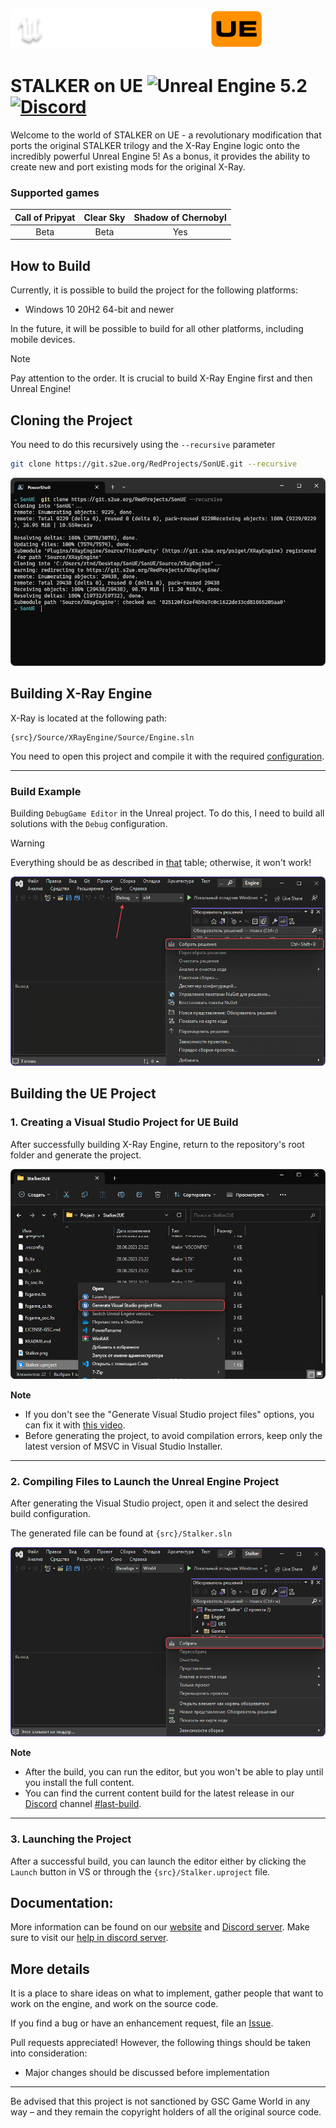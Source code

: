<p align="center">

![STALKER on UE Logo](Resources/Media/LogoText.png)

</p>

# STALKER on UE ![Unreal Engine 5.2](https://img.shields.io/badge/Unreal_Engine-5.2-blue) [![Discord](https://img.shields.io/discord/530968529311367178?style=social&logo=Discord&label=Discord)](https://discord.gg/dbBdK2GxKf) 

Welcome to the world of STALKER on UE - a revolutionary modification that ports the original STALKER trilogy and the X-Ray Engine logic onto the incredibly powerful Unreal Engine 5!
As a bonus, it provides the ability to create new and port existing mods for the original X-Ray.

### Supported games

|Call of Pripyat|Clear Sky|Shadow of Chernobyl|
|:-------------:|:-------:|:-----------------:|
|      Beta     |   Beta  |        Yes        |

## How to Build

Currently, it is possible to build the project for the following platforms:
- Windows 10 20H2 64-bit and newer

In the future, it will be possible to build for all other platforms, including mobile devices.

> [!NOTE]
> Pay attention to the order. It is crucial to build X-Ray Engine first and then Unreal Engine!

## Cloning the Project
You need to do this recursively using the `--recursive` parameter

```bash
git clone https://git.s2ue.org/RedProjects/SonUE.git --recursive
```

<p align="center">

![Terminal](Resources/Media/git-clone.png)

</p>

## Building X-Ray Engine
X-Ray is located at the following path:

```path
{src}/Source/XRayEngine/Source/Engine.sln
```

You need to open this project and compile it with the required [configuration](https://s2ue.org/docs/install-and-build/build).

---

### Build Example
Building `DebugGame Editor` in the Unreal project. To do this, I need to build all solutions with the `Debug` configuration.

> [!WARNING]
> Everything should be as described in [that](https://s2ue.org/docs/install-and-build/build) table; otherwise, it won't work!

<p align="center">

![Visual Studio](Resources/Media/xray-build.png)

</p>

## Building the UE Project

### 1. Creating a Visual Studio Project for UE Build
After successfully building X-Ray Engine, return to the repository's root folder and generate the project.

<p align="center">

![Generate Visual Studio Project](Resources/Media/generate-vs-project.png)

</p>

**Note**
* If you don't see the "Generate Visual Studio project files" options, you can fix it with [this video](https://www.youtube.com/watch?v=MZu5EB2UfiA).
* Before generating the project, to avoid compilation errors, keep only the latest version of MSVC in Visual Studio Installer.

---

### 2. Compiling Files to Launch the Unreal Engine Project
After generating the Visual Studio project, open it and select the desired build configuration.

The generated file can be found at `{src}/Stalker.sln`

<p align="center">

![UE Build](Resources/Media/ue-build.png)

</p>

**Note**
* After the build, you can run the editor, but you won't be able to play until you install the full content.
* You can find the current content build for the latest release in our [Discord](https://discord.gg/red-projects-530968529311367178) channel [#last-build](https://discord.com/channels/530968529311367178/1085389969675268196).

---

### 3. Launching the Project
After a successful build, you can launch the editor either by clicking the `Launch` button in VS or through the `{src}/Stalker.uproject` file. 

## Documentation:

More information can be found on our [website](https://s2ue.org/) and [Discord server](https://discord.gg/red-projects-530968529311367178). Make sure to visit our [help in discord server](https://discord.gg/naeer3KWFS).

## More details

It is a place to share ideas on what to implement, gather people that want to work on the engine,
and work on the source code.

If you find a bug or have an enhancement request, file an [Issue](https://git.s2ue.org/RedProjects/SonUE/issues).

Pull requests appreciated! However, the following things should be taken into consideration:
* Major changes should be discussed before implementation

---

Be advised that this project is not sanctioned by GSC Game World in any way – and they remain the copyright holders of all the original source code.
